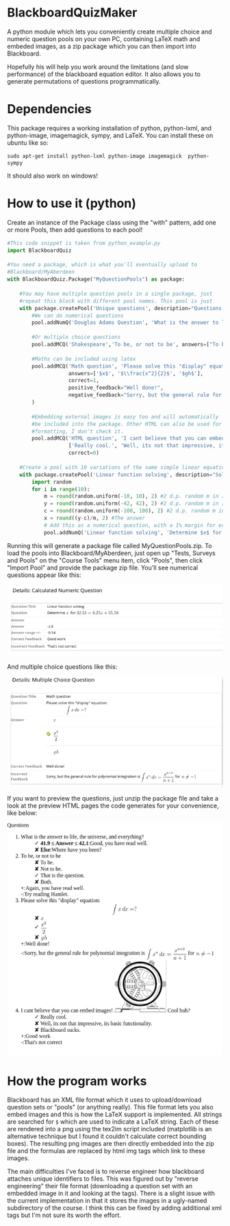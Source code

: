 # BlackboardQuizMaker

A python module which lets you conveniently create multiple choice and
numeric question pools on your own PC, containing LaTeX math and
embeded images, as a zip package which you can then import into
Blackboard.

Hopefully his will help you work around the limitations (and slow
performance) of the blackboard equation editor. It also allows you to
generate permutations of questions programmatically.

# Dependencies

This package requires a working installation of python, python-lxml,
and python-image, imagemagick, sympy, and LaTeX. You can install these on
ubuntu like so:

```
sudo apt-get install python-lxml python-image imagemagick  python-sympy
```

It should also work on windows!

# How to use it (python)
Create an instance of the Package class using the "with" pattern, add one or more Pools, then add questions to each pool!
```python
#This code snippet is taken from python_example.py
import BlackboardQuiz

#You need a package, which is what you'll eventually upload to
#Blackboard/MyAberdeen
with BlackboardQuiz.Package("MyQuestionPools") as package:

    #You may have multiple question pools in a single package, just
    #repeat this block with different pool names. This pool is just 
    with package.createPool('Unique questions', description="Questions which are not generated/calculated", instructions="") as pool:
        #We can do numerical questions
        pool.addNumQ('Douglas Adams Question', 'What is the answer to life, the universe, and everything?', 42, erramt=0.1, positive_feedback="Good, you have read well.", negative_feedback="Where have you been?")

        #Or multiple choice questions
        pool.addMCQ('Shakespeare','To be, or not to be', answers=["To be.", "Not to be.", "That is the question.", "Both."],  correct=2, positive_feedback="Again, you have read well.", negative_feedback="Try reading Hamlet.")

        #Maths can be included using latex
        pool.addMCQ('Math question', 'Please solve this "display" equation: $$\\int x\,dx=?$$',
                    answers=['$x$', '$\\frac{x^2}{2}$', '$gh$'],
                    correct=1,
                    positive_feedback="Well done!",
                    negative_feedback="Sorry, but the general rule for polynomial integration is $\\int x^n\\,dx=\\frac{x^{n+1}}{n+1}$ for $n\\neq -1$"
        )
        
        #Embedding external images is easy too and will automatically
        #be included into the package. Other HTML can also be used for
        #formatting, I don't check it.
        pool.addMCQ('HTML question', 'I cant believe that you can embed images! <img src="example_image.png"> Cool huh?',
                    ['Really cool.', 'Well, its not that impressive, its basic functionality.', 'Blackboard sucks.'],
                    correct=0)

    #Create a pool with 10 variations of the same simple linear equation to solve.
    with package.createPool('Linear function solving', description="Solve the $y=m*x+c$", instructions="") as pool:
        import random
        for i in range(10):
            m = round(random.uniform(-10, 10), 2) #2 d.p. random m in [-10,10]
            y = round(random.uniform(-42, 42), 2) #2 d.p. random m in [-42,42]
            c = round(random.uniform(-100, 100), 2) #2 d.p. random m in [-100,100]
            x = round((y-c)/m, 2) #The answer
            # Add this as a numerical question, with a 1% margin for error
            pool.addNumQ('Linear function solving', 'Determine $x$ for $'+repr(y)+'='+repr(m)+'x+'+repr(c)+'$', answer=x, errfrac=0.05)
```

Running this will generate a package file called MyQuestionPools.zip.
To load the pools into Blackboard/MyAberdeen, just open up "Tests,
Surveys and Pools" on the "Course Tools" menu item, click "Pools",
then click "Import Pool" and provide the package zip file. You'll see
numerical questions appear like this:

![](img/numq.png?raw=true)

And multiple choice questions like this:

![](img/mcq.png?raw=true)

If you want to preview the questions, just unzip the package file and
take a look at the preview HTML pages the code generates for your
convenience, like below:

![](img/preview.png?raw=true)

# How the program works

Blackboard has an XML file format which it uses to upload/download
question sets or "pools" (or anything really). This file format lets
you also embed images and this is how the LaTeX support is
implemented. All strings are searched for `$` which are used to
indicate a LaTeX string. Each of these are rendered into a png using
the tex2im script included (matplotlib is an alternative technique but
I found it couldn't calculate correct bounding boxes). The resulting
png images are then directly embedded into the zip file and the
formulas are replaced by html img tags which link to these images.

The main difficulties I've faced is to reverse engineer how blackboard
attaches unique identifiers to files. This was figured out by "reverse
engineering" their file format (downloading a question set with an
embedded image in it and looking at the tags). There is a slight issue
with the current implementation in that it stores the images in a
ugly-named subdirectory of the course. I think this can be fixed by
adding additional xml tags but I'm not sure its worth the effort.
